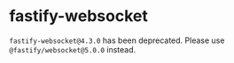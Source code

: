 # fastify-websocket

`fastify-websocket@4.3.0` has been deprecated. Please use
`@fastify/websocket@5.0.0` instead.

